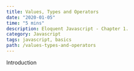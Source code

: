 ```yaml
---
title: Values, Types and Operators
date: "2020-01-05"
time: "5 mins"
description: Eloquent Javascript - Chapter 1.
category: Javascript
tags: javascript, basics
path: /values-types-and-operators
---
```


Introduction
